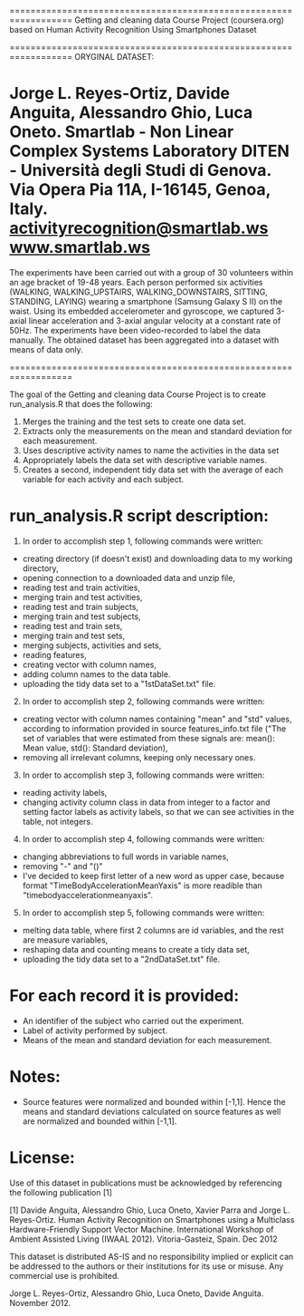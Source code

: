 ==================================================================
Getting and cleaning data Course Project (coursera.org) based on Human Activity Recognition Using Smartphones Dataset

==================================================================
ORYGINAL DATASET:

Jorge L. Reyes-Ortiz, Davide Anguita, Alessandro Ghio, Luca Oneto.
Smartlab - Non Linear Complex Systems Laboratory
DITEN - Università degli Studi di Genova.
Via Opera Pia 11A, I-16145, Genoa, Italy.
activityrecognition@smartlab.ws
www.smartlab.ws
==================================================================

The experiments have been carried out with a group of 30 volunteers within an age bracket of 19-48 years. Each person performed six activities (WALKING, WALKING_UPSTAIRS, WALKING_DOWNSTAIRS, SITTING, STANDING, LAYING) wearing a smartphone (Samsung Galaxy S II) on the waist. Using its embedded accelerometer and gyroscope, we captured 3-axial linear acceleration and 3-axial angular velocity at a constant rate of 50Hz. The experiments have been video-recorded to label the data manually. The obtained dataset has been aggregated into a dataset with means of data only.

==================================================================

The goal of the Getting and cleaning data Course Project is to create run_analysis.R that does the following: 
1. Merges the training and the test sets to create one data set.
2. Extracts only the measurements on the mean and standard deviation for each measurement. 
3. Uses descriptive activity names to name the activities in the data set
4. Appropriately labels the data set with descriptive variable names. 
5. Creates a second, independent tidy data set with the average of each variable for each activity and each subject. 


run_analysis.R script description:
======================================
1. In order to accomplish step 1, following commands were written:
- creating directory (if doesn't exist) and downloading data to my working directory,
- opening connection to a downloaded data and unzip file,
- reading test and train activities,
- merging train and test activities,
- reading test and train subjects,
- merging train and test subjects,
- reading test and train sets,
- merging train and test sets,
- merging subjects, activities and sets,
- reading features,
- creating vector with column names,
- adding column names to the data table.
- uploading the tidy data set to a "1stDataSet.txt" file.
2. In order to accomplish step 2, following commands were written:
- creating vector with column names containing "mean" and "std" values, according to information provided in source features_info.txt file ("The set of variables that were estimated from these signals are: mean(): Mean value, std(): Standard deviation),
- removing all irrelevant columns, keeping only necessary ones. 
3. In order to accomplish step 3, following commands were written:
- reading activity labels,
- changing activity column class in data from integer to a factor and setting factor labels as activity labels, so that we can see activities in the table, not integers.
4. In order to accomplish step 4, following commands were written:
- changing abbreviations to full words in variable names,
- removing "-" and "()"
- I've decided to keep first letter of a new word as upper case, because format "TimeBodyAccelerationMeanYaxis" is more readible than "timebodyaccelerationmeanyaxis".
5. In order to accomplish step 5, following commands were written:
- melting data table, where first 2 columns are id variables, and the rest are measure variables,
- reshaping data and counting means to create a tidy data set,
- uploading the tidy data set to a "2ndDataSet.txt" file.


For each record it is provided:
================================

- An identifier of the subject who carried out the experiment.
- Label of activity performed by subject. 
- Means of the mean and standard deviation for each measurement.


Notes: 
======
- Source features were normalized and bounded within [-1,1]. Hence the means and standard deviations calculated on source features as well are normalized and bounded within [-1,1].

License:
========
Use of this dataset in publications must be acknowledged by referencing the following publication [1] 

[1] Davide Anguita, Alessandro Ghio, Luca Oneto, Xavier Parra and Jorge L. Reyes-Ortiz. Human Activity Recognition on Smartphones using a Multiclass Hardware-Friendly Support Vector Machine. International Workshop of Ambient Assisted Living (IWAAL 2012). Vitoria-Gasteiz, Spain. Dec 2012

This dataset is distributed AS-IS and no responsibility implied or explicit can be addressed to the authors or their institutions for its use or misuse. Any commercial use is prohibited.

Jorge L. Reyes-Ortiz, Alessandro Ghio, Luca Oneto, Davide Anguita. November 2012.

